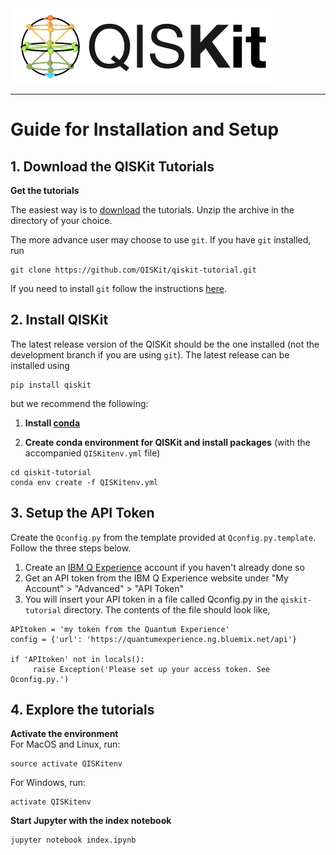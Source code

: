 
<img src="images/QISKit.gif" >

***

# Guide for Installation and Setup

## 1. Download the QISKit Tutorials

**Get the tutorials**<BR>

The easiest way is to [download](https://github.com/QISKit/qiskit-tutorial/archive/master.zip) the tutorials. Unzip the archive in the directory of your choice.

The more advance user may choose to use `git`. If you have `git` installed, run

```
git clone https://github.com/QISKit/qiskit-tutorial.git
```

If you need to install `git` follow the instructions [here](https://help.github.com/articles/set-up-git/).


## 2. Install QISKit

The latest release version of the QISKit should be the one installed (not the development branch if you are using `git`).  The latest release can be installed using

```
pip install qiskit
```

but we recommend the following:


1. **Install [conda](https://conda.io/docs/index.html)**

2. **Create conda environment for QISKit and install packages** (with the 	accompanied `QISKitenv.yml` file)

```
cd qiskit-tutorial
conda env create -f QISKitenv.yml
```   

## 3. Setup the API Token

Create the `Qconfig.py` from the template provided at `Qconfig.py.template`. Follow the three steps below.  

1.  Create an [IBM Q Experience](https://quantumexperience.ng.bluemix.net) account
     if you haven't already done so
2.  Get an API token from the IBM Q Experience website under "My
     Account" &gt; "Advanced" &gt; "API Token"
3.  You will insert your API token in a file called Qconfig.py in
     the ```qiskit-tutorial``` directory. The contents of the file should
     look like,

```
APItoken = 'my token from the Quantum Experience'
config = {'url': 'https://quantumexperience.ng.bluemix.net/api'}

if 'APItoken' not in locals():
     raise Exception('Please set up your access token. See Qconfig.py.')
```



## 4. Explore the tutorials

**Activate the environment**<BR>
For MacOS and Linux, run:

```
source activate QISKitenv
```

For Windows, run:

```
activate QISKitenv
```
**Start Jupyter with the index notebook**<BR>

```
jupyter notebook index.ipynb
```
